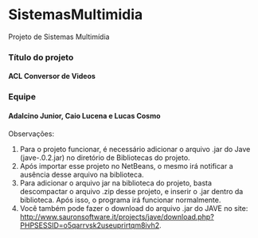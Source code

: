 # SistemasMultimidia
Projeto de Sistemas Multimídia

<h3> Título do projeto</h3>
<h4>ACL Conversor de Videos</h4> 

<h3>Equipe</h3>
<h4>Adalcino Junior, Caio Lucena e Lucas Cosmo</h4>

Observações:

1. Para o projeto funcionar, é necessário adicionar o arquivo .jar do Jave (jave-.0.2.jar) no diretório de Bibliotecas do projeto.
2. Após importar esse projeto no NetBeans, o mesmo irá notificar a ausência desse arquivo na biblioteca.
3. Para adicionar o arquivo jar na biblioteca do projeto, basta descompactar o arquivo .zip desse projeto, e inserir o .jar dentro da biblioteca. Após isso, o programa irá funcionar normalmente.
4. Você também pode fazer o download do arquivo .jar do JAVE no site: http://www.sauronsoftware.it/projects/jave/download.php?PHPSESSID=o5qarrvsk2useuprirtqm8ivh2.
